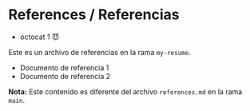 # References / Referencias

* octocat 1 😈

Este es un archivo de referencias en la rama `my-resume`. 

- Documento de referencia 1
- Documento de referencia 2

**Nota:** Este contenido es diferente del archivo `references.md` en la rama `main`.
